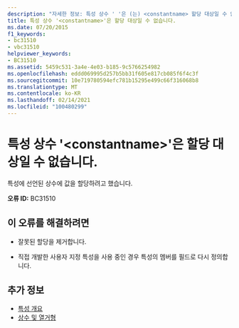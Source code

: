 ```yaml
---
description: "자세한 정보: 특성 상수 ' '은 (는) <constantname> 할당 대상일 수 없습니다."
title: 특성 상수 '<constantname>'은 할당 대상일 수 없습니다.
ms.date: 07/20/2015
f1_keywords:
- bc31510
- vbc31510
helpviewer_keywords:
- BC31510
ms.assetid: 5459c531-3a4e-4e03-b185-9c5766254982
ms.openlocfilehash: eddd069995d257b5bb31f605e817cb085f6f4c3f
ms.sourcegitcommit: 10e719780594efc781b15295e499c66f316068b8
ms.translationtype: MT
ms.contentlocale: ko-KR
ms.lasthandoff: 02/14/2021
ms.locfileid: "100480299"
---
```

# <a name="attribute-constant-constantname-cannot-be-the-target-of-an-assignment"></a>특성 상수 '\<constantname>'은 할당 대상일 수 없습니다.

특성에 선언된 상수에 값을 할당하려고 했습니다.  
  
 **오류 ID:** BC31510  
  
## <a name="to-correct-this-error"></a>이 오류를 해결하려면  
  
- 잘못된 할당을 제거합니다.  
  
- 직접 개발한 사용자 지정 특성을 사용 중인 경우 특성의 멤버를 필드로 다시 정의합니다.  
  
## <a name="see-also"></a>추가 정보

- [특성 개요](../programming-guide/concepts/attributes/index.md)
- [상수 및 열거형](../language-reference/constants-and-enumerations.md)
